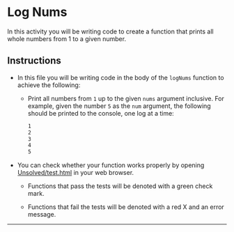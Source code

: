 # Log Nums

In this activity you will be writing code to create a function that prints all whole numbers from 1 to a given number.

## Instructions

- In this file you will be writing code in the body of the `logNums` function to achieve the following:

  - Print all numbers from `1` up to the given `nums` argument inclusive. For example, given the number `5` as the `num` argument, the following should be printed to the console, one log at a time:

    ```bash
    1
    2
    3
    4
    5
    ```

- You can check whether your function works properly by opening [Unsolved/test.html](Unsolved/test.html) in your web browser.

  - Functions that pass the tests will be denoted with a green check mark.

  - Functions that fail the tests will be denoted with a red X and an error message.

---
